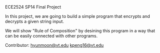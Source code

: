 ECE2524 SP14
Final Project

In this project, we are going to build a simple program that
encrypts and decrypts a given string input.

We will show "Rule of Composition" by desining this program
in a way that can be easily connected with other programs.

Contributor:
hyunmoon@vt.edu
kpeng16@vt.edu
